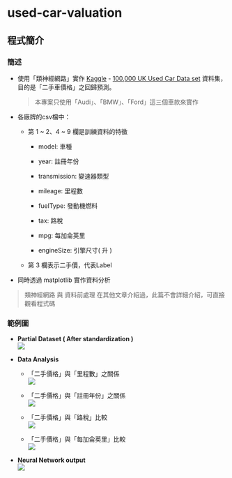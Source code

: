 # used-car-valuation
## 程式簡介
### 簡述
* 使用「類神經網路」實作 [Kaggle](https://www.kaggle.com/) - [100,000 UK Used Car Data set](https://www.kaggle.com/adityadesai13/used-car-dataset-ford-and-mercedes) 資料集，目的是「二手車價格」之回歸預測。
  > 本專案只使用「Audi」、「BMW」、「Ford」這三個車款來實作
* 各廠牌的csv檔中：
  * 第 1 ~ 2、4 ~ 9 欄是訓練資料的特徵
 
    * model: 車種

    * year: 註冊年份
    
    * transmission: 變速器類型
     
    * mileage: 里程數
    
    * fuelType: 發動機燃料
    
    * tax: 路稅
    
    * mpg: 每加侖英里
    
    * engineSize: 引擎尺寸( 升 )
    
  * 第 3 欄表示二手價，代表Label

* 同時透過 matplotlib 實作資料分析

> 類神經網路 與 資料前處理 在其他文章介紹過，此篇不會詳細介紹，可直接觀看程式碼

### 範例圖
* **Partial Dataset ( After standardization )**  
  ![](https://i.imgur.com/P3CCkPz.png)

* **Data Analysis**
  *  「二手價格」與「里程數」之關係  
    ![](https://i.imgur.com/4XZHZQP.png)
    
  *  「二手價格」與「註冊年份」之關係  
    ![](https://i.imgur.com/JsKVYs4.png)
    
  *  「二手價格」與「路稅」比較  
    ![](https://i.imgur.com/ahie5A6.png)
    
  *  「二手價格」與「每加侖英里」比較  
    ![](https://i.imgur.com/4wct4ZT.png)

* **Neural Network output**  
  ![](https://i.imgur.com/axT3TAP.png)
